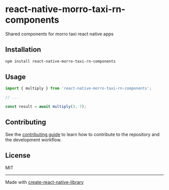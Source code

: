 # react-native-morro-taxi-rn-components

Shared components for morro taxi react native apps

## Installation

```sh
npm install react-native-morro-taxi-rn-components
```

## Usage


```js
import { multiply } from 'react-native-morro-taxi-rn-components';

// ...

const result = await multiply(3, 7);
```


## Contributing

See the [contributing guide](CONTRIBUTING.md) to learn how to contribute to the repository and the development workflow.

## License

MIT

---

Made with [create-react-native-library](https://github.com/callstack/react-native-builder-bob)
